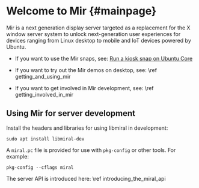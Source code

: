 Welcome to Mir {#mainpage}
==============

Mir is a next generation display server targeted as a replacement for the X
window server system to unlock next-generation user experiences for devices
ranging from Linux desktop to mobile and IoT devices powered by Ubuntu.

 - If you want to use the Mir snaps, see: 
   [Run a kiosk snap on Ubuntu Core](https://developer.ubuntu.com/core/examples/snaps-on-mir)

 - If you want to try out the Mir demos on desktop, see: \ref getting_and_using_mir

 - If you want to get involved in Mir development, see: \ref getting_involved_in_mir

Using Mir for server development
--------------------------------

Install the headers and libraries for using libmiral in development:

    sudo apt install libmiral-dev

A `miral.pc` file is provided for use with `pkg-config` or other tools. For
example: 

    pkg-config --cflags miral

The server API is introduced here: \ref introducing_the_miral_api
